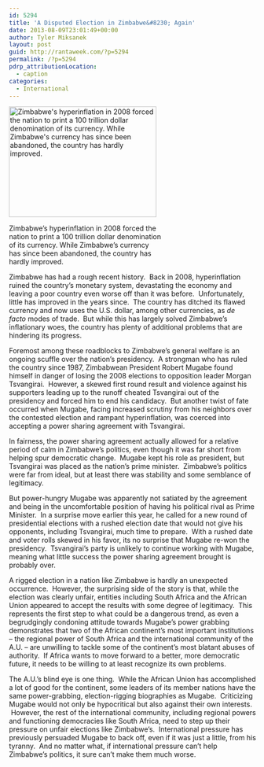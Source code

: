 ```yaml
---
id: 5294
title: 'A Disputed Election in Zimbabwe&#8230; Again'
date: 2013-08-09T23:01:49+00:00
author: Tyler Miksanek
layout: post
guid: http://rantaweek.com/?p=5294
permalink: /?p=5294
pdrp_attributionLocation:
  - caption
categories:
  - International
---
```

<div id="attachment_1895" style="width: 310px" class="wp-caption alignleft">
  <a href="http://rantaweek.com/wp-content/uploads/2012/04/Zimbabwe.jpg"><img class="size-medium wp-image-1895" alt="Zimbabwe's hyperinflation in 2008 forced the nation to print a 100 trillion dollar denomination of its currency.  While Zimbabwe's currency has since been abandoned, the country has hardly improved." src="http://rantaweek.com/wp-content/uploads/2012/04/Zimbabwe-300x225.jpg" width="300" height="225" srcset="http://rantaweek.com/wp-content/uploads/2012/04/Zimbabwe-300x225.jpg 300w, http://rantaweek.com/wp-content/uploads/2012/04/Zimbabwe.jpg 960w" sizes="(max-width: 300px) 100vw, 300px" /></a>
  
  <p class="wp-caption-text">
    Zimbabwe&#8217;s hyperinflation in 2008 forced the nation to print a 100 trillion dollar denomination of its currency. While Zimbabwe&#8217;s currency has since been abandoned, the country has hardly improved.
  </p>
</div>

Zimbabwe has had a rough recent history.  Back in 2008, hyperinflation ruined the country&#8217;s monetary system, devastating the economy and leaving a poor country even worse off than it was before.  Unfortunately, little has improved in the years since.  The country has ditched its flawed currency and now uses the U.S. dollar, among other currencies, as _de facto_ modes of trade.  But while this has largely solved Zimbabwe&#8217;s inflationary woes, the country has plenty of additional problems that are hindering its progress.

Foremost among these roadblocks to Zimbabwe&#8217;s general welfare is an ongoing scuffle over the nation&#8217;s presidency.  A strongman who has ruled the country since 1987, Zimbabwean President Robert Mugabe found himself in danger of losing the 2008 elections to opposition leader Morgan Tsvangirai.  However, a skewed first round result and violence against his supporters leading up to the runoff cheated Tsvangirai out of the presidency and forced him to end his candidacy.  But another twist of fate occurred when Mugabe, facing increased scrutiny from his neighbors over the contested election and rampant hyperinflation, was coerced into accepting a power sharing agreement with Tsvangirai.

In fairness, the power sharing agreement actually allowed for a relative period of calm in Zimbabwe&#8217;s politics, even though it was far short from helping spur democratic change.  Mugabe kept his role as president, but Tsvangirai was placed as the nation&#8217;s prime minister.  Zimbabwe&#8217;s politics were far from ideal, but at least there was stability and some semblance of legitimacy.

But power-hungry Mugabe was apparently not satiated by the agreement and being in the uncomfortable position of having his political rival as Prime Minister.  In a surprise move earlier this year, he called for a new round of presidential elections with a rushed election date that would not give his opponents, including Tsvangirai, much time to prepare.  With a rushed date and voter rolls skewed in his favor, its no surprise that Mugabe re-won the presidency.  Tsvangirai&#8217;s party is unlikely to continue working with Mugabe, meaning what little success the power sharing agreement brought is probably over.

A rigged election in a nation like Zimbabwe is hardly an unexpected occurrence.  However, the surprising side of the story is that, while the election was clearly unfair, entities including South Africa and the African Union appeared to accept the results with some degree of legitimacy.  This represents the first step to what could be a dangerous trend, as even a begrudgingly condoning attitude towards Mugabe&#8217;s power grabbing demonstrates that two of the African continent&#8217;s most important institutions &#8211; the regional power of South Africa and the international community of the A.U. &#8211; are unwilling to tackle some of the continent&#8217;s most blatant abuses of authority.  If Africa wants to move forward to a better, more democratic future, it needs to be willing to at least recognize its own problems.

The A.U.&#8217;s blind eye is one thing.  While the African Union has accomplished a lot of good for the continent, some leaders of its member nations have the same power-grabbing, election-rigging biographies as Mugabe.  Criticizing Mugabe would not only be hypocritical but also against their own interests.  However, the rest of the international community, including regional powers and functioning democracies like South Africa, need to step up their pressure on unfair elections like Zimbabwe&#8217;s.  International pressure has previously persuaded Mugabe to back off, even if it was just a little, from his tyranny.  And no matter what, if international pressure can&#8217;t help Zimbabwe&#8217;s politics, it sure can&#8217;t make them much worse.

&nbsp;